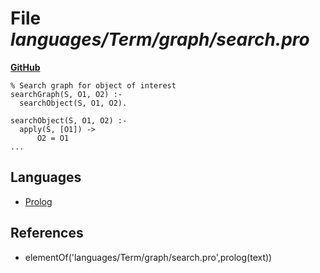 # File _languages/Term/graph/search.pro_
**[GitHub](https://github.com/softlang/yas/blob/master/languages/Term/graph/search.pro)**
```
% Search graph for object of interest 
searchGraph(S, O1, O2) :-
  searchObject(S, O1, O2).

searchObject(S, O1, O2) :-
  apply(S, [O1]) ->
      O2 = O1
...
```

## Languages
* [Prolog](../languages/Prolog.md)

## References
* elementOf('languages/Term/graph/search.pro',prolog(text))
